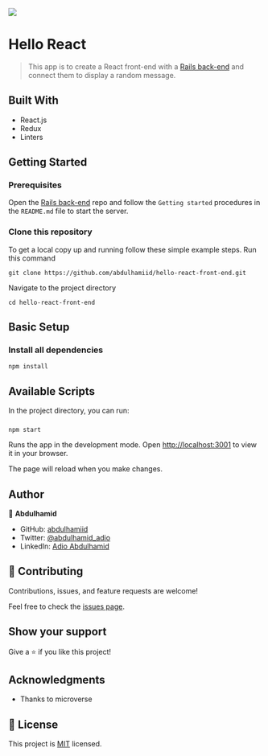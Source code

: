 ![](https://img.shields.io/badge/Microverse-blueviolet)

# Hello React

> This app is to create a React front-end with a [Rails back-end](https://github.com/abdulhamiid/hello-rails-back-end) and connect them to display a random message.

## Built With

- React.js
- Redux
- Linters


## Getting Started

### Prerequisites
Open the [Rails back-end](https://github.com/abdulhamiid/hello-rails-back-end) repo and follow the ```Getting started``` procedures in the  ```README.md``` file to start the server.

### Clone this repository
To get a local copy up and running follow these simple example steps.
Run this command
```
git clone https://github.com/abdulhamiid/hello-react-front-end.git
```

Navigate to the project directory
```
cd hello-react-front-end
```

## Basic Setup
### Install all dependencies

```
npm install
```
## Available Scripts

In the project directory, you can run:

### 
```
npm start
```

Runs the app in the development mode.
Open [http://localhost:3001](http://localhost:3001) to view it in your browser.

The page will reload when you make changes.


## Author

👤 **Abdulhamid**

- GitHub: [abdulhamiid](https://github.com/abdulhamiid)
- Twitter: [@abdulhamid_adio](https://twitter.com/abdulhamid_adio)
- LinkedIn: [Adio Abdulhamid](www.linkedin.com/in/abdulhamid-adio)

## 🤝 Contributing

Contributions, issues, and feature requests are welcome!

Feel free to check the [issues page](https://github.com/abdulhamiid/bookstore/issues).

## Show your support

Give a ⭐️ if you like this project!

## Acknowledgments

- Thanks to microverse


## 📝 License

This project is [MIT](./MIT.md) licensed.